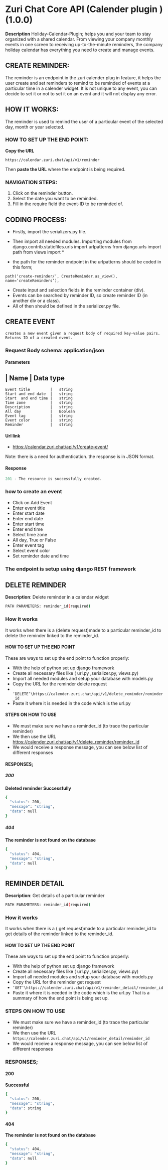 # Zuri Chat Core API (Calender plugin ) (1.0.0)
**Description**
Holiday-Calendar-Plugin; helps you and your team to stay organized with a shared calendar. From viewing your company monthly events in one screen to receiving up-to-the-minute reminders, the company holiday calendar has everything you need to create and manage events.

## CREATE REMINDER: 	
The reminder is an endpoint in the zuri calender plug in feature, it helps the user create and set reminders to remind to be reminded of events at a particular time in a calender widget. It is not unique to any event, you can decide to set it or not to set it on an event and it will not display any error.
## HOW IT WORKS: 
The reminder is used to remind the user of a particular event of the selected day, month or year selected.
### HOW TO SET UP THE END POINT:
**Copy the URL**
```
https://calendar.zuri.chat/api/v1/reminder
```
Then **paste the URL** where the endpoint is being required.
### NAVIGATION STEPS:
1.	 Click on the reminder button.
1.	Select the date you want to be reminded.
1.	Fill in the require field the event-ID to be reminded of.
## CODING PROCESS: 
* Firstly, import the serializers.py file.
* Then import all needed modules.
Importing modules
from django.contrib.staticfiles.urls import urlpatterns
from django.urls import path
from views import *

* the path for the reminder endpoint in the urlpatterns should be coded in this form;
```
path(‘create-reminder/’, CreateReminder.as_view(), name=’createReminders’),
```
* Create input and selection fields in the reminder container (div).
* Events can be searched by reminder ID, so create reminder ID (in another div or a class).
* All of then should be defined in the serializer.py file.

## CREATE EVENT 
    creates a new event given a request body of required key-value pairs. Returns ID of a created event.

### Request Body schema: application/json

#### Parameters
|   Name                |   Data type
---------------------------------------
 	Event title         |   string
 	Start and end date  |   string
 	Start  and end time |   string
 	Time zone           |   string
 	Description         |   string
 	All day             |   Boolean
    Event tag           |   string
 	Event color         |   string
 	Reminder            |   string


#### Url link
- https://calendar.zuri.chat/api/v1/create-event/

Note: there is a need for authentication. the response is in JSON format.


#### Response
```s h
201 - The resource is successfully created.
```


### how to create an event
- Click on Add Event
- Enter event title
- Enter start date
- Enter end date
- Enter start time
- Enter end time
- Select time zone
- All day, True or False
- Enter event tag
- Select event color
- Set reminder date and time

### The endpoint is setup using django REST framework


## DELETE REMINDER
   **Description**: Delete reminder in a calendar widget

```sh
PATH PARAMETERS: reminder_id(required)
```

### How it works
 It works when there is a (delete request)made to a particular reminder_id to delete the reminder linked to the reminder_id.

#### HOW TO SET UP THE END POINT

These are ways to set up the end point to function properly:

- With the help of python set up django framework
- Create all necessary files like ( url.py  ,serializer.py, views.py)
- Import all needed modules and setup your database with models.py
- Copy the URL for the reminder delete request
-  ``` ‘DELETE’\https://calender.zuri.chat/api/v1/delete_reminder/reminder_id```
- Paste it where it is needed in the code which is  the url.py 

#### STEPS ON HOW TO USE 
- We must make sure we have a reminder_id (to trace the particular reminder)
-  We then use the URL 
https://calender.zuri.chat/api/v1/delete_reminder/reminder_id
- We would receive a response message, you can see below list of different  responses

#### RESPONSES;
##### 200          
**Deleted reminder Successfully**

```sh
{
  "status": 200,
  "message": "string",
  "data": null
}
```


##### 404
**The reminder is not found on the database**

```sh
{
  "status": 404,
  "message": "string",
  "data": null
}
```

## REMINDER DETAIL
**Description**: Get details of a particular reminder

```sh
PATH PARAMETERS: reminder_id(required)
```

### How it works
 It works when there is a ( get  request)made to a particular reminder_id to get details of the reminder linked to the reminder_id.

#### HOW TO SET UP THE END POINT

These are ways to set up the end point to function properly:

- With the help of python set up django framework
- Create all necessary files like ( url.py  ,serializer.py, views.py)
- Import all needed modules and setup your database with models.py
- Copy the URL for the reminder get request
-   ```‘GET’\https://calender.zuri.chat/api/v1/reminder_detail/reminder_id```
- Paste it where it is needed in the code which is  the url.py 
That is a summary of how the end point is being set up.


### STEPS ON HOW TO USE 
- We must make sure we have a reminder_id (to trace the particular reminder)
-  We then use the URL 
 ```https://calender.zuri.chat/api/v1/reminder_detail/reminder_id```
- We would receive a response message, you can see below list of different  responses

### RESPONSES;
#### 200          
**Successful**

```sh
{
  "status": 200,
  "message": "string",
  "data": string
}
```


#### 404
**The reminder is not found on the database**

```sh
{
  "status": 404,
  "message": "string",
  "data": null
}
```